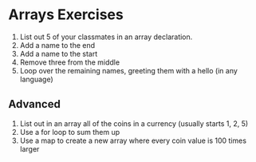 # Arrays Exercises

1. List out 5 of your classmates in an array declaration.
2. Add a name to the end
3. Add a name to the start
4. Remove three from the middle
5. Loop over the remaining names, greeting them with a hello (in any language)

## Advanced

1. List out in an array all of the coins in a currency (usually starts 1, 2, 5)
2. Use a for loop to sum them up
3. Use a map to create a new array where every coin value is 100 times larger

